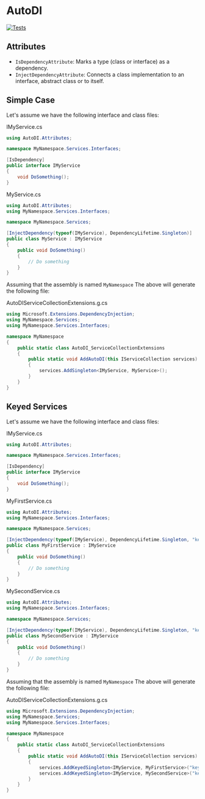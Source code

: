 # AutoDI

[![Tests](https://github.com/andreastme/AutoDI/actions/workflows/tests.yml/badge.svg)](https://github.com/andreastme/AutoDI/actions/workflows/tests.yml)

## Attributes

- `IsDependencyAttribute`: Marks a type (class or interface) as a dependency.
- `InjectDependencyAttribute`: Connects a class implementation to an interface, abstract class or to itself.

## Simple Case

Let's assume we have the following interface and class files:

IMyService.cs

```csharp
using AutoDI.Attributes;

namespace MyNamespace.Services.Interfaces;

[IsDependency]
public interface IMyService
{
    void DoSomething();
}
```

MyService.cs

```csharp
using AutoDI.Attributes;
using MyNamespace.Services.Interfaces;

namespace MyNamespace.Services;

[InjectDependency(typeof(IMyService), DependencyLifetime.Singleton)]
public class MyService : IMyService
{
    public void DoSomething()
    {
        // Do something
    }
}
```

Assuming that the assembly is named `MyNamespace` The above will generate the following file:

AutoDIServiceCollectionExtensions.g.cs

```csharp
using Microsoft.Extensions.DependencyInjection;
using MyNamespace.Services;
using MyNamespace.Services.Interfaces;

namespace MyNamespace
{
    public static class AutoDI_ServiceCollectionExtensions
    {
        public static void AddAutoDI(this IServiceCollection services)
        {
            services.AddSingleton<IMyService, MyService>();
        }
    }
}
```

## Keyed Services

Let's assume we have the following interface and class files:

IMyService.cs

```csharp
using AutoDI.Attributes;

namespace MyNamespace.Services.Interfaces;

[IsDependency]
public interface IMyService
{
    void DoSomething();
}
```

MyFirstService.cs

```csharp
using AutoDI.Attributes;
using MyNamespace.Services.Interfaces;

namespace MyNamespace.Services;

[InjectDependency(typeof(IMyService), DependencyLifetime.Singleton, "key1")]
public class MyFirstService : IMyService
{
    public void DoSomething()
    {
        // Do something
    }
}
```

MySecondService.cs

```csharp
using AutoDI.Attributes;
using MyNamespace.Services.Interfaces;

namespace MyNamespace.Services;

[InjectDependency(typeof(IMyService), DependencyLifetime.Singleton, "key2")]
public class MySecondService : IMyService
{
    public void DoSomething()
    {
        // Do something
    }
}
```

Assuming that the assembly is named `MyNamespace` The above will generate the following file:

AutoDIServiceCollectionExtensions.g.cs

```csharp
using Microsoft.Extensions.DependencyInjection;
using MyNamespace.Services;
using MyNamespace.Services.Interfaces;

namespace MyNamespace
{
    public static class AutoDI_ServiceCollectionExtensions
    {
        public static void AddAutoDI(this IServiceCollection services)
        {
            services.AddKeyedSingleton<IMyService, MyFirstService>("key1");
            services.AddKeyedSingleton<IMyService, MySecondService>("key2");
        }
    }
}
```